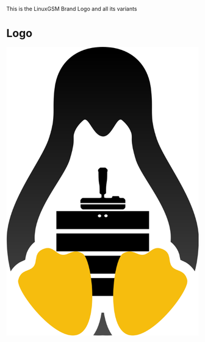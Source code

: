 This is the LinuxGSM Brand Logo and all its variants

# Logo

![LinuxGSM_colour_logo](images/brand/colour/LinuxGSM_colour_logo.svg)